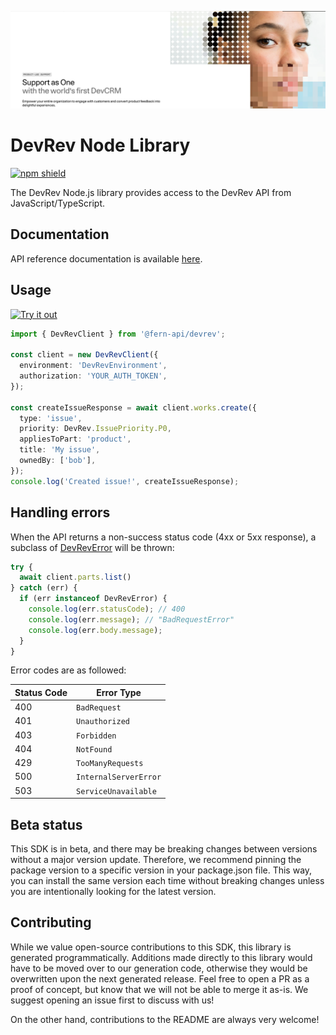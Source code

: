 ![devrev image](./static/hero.png)

# DevRev Node Library

[![npm shield](https://img.shields.io/npm/v/@fern-api/devrev)](https://www.npmjs.com/package/@fern-api/devrev)

The DevRev Node.js library provides access to the DevRev API from JavaScript/TypeScript.

## Documentation

API reference documentation is available [here](https://devrev.ai/docs/apis/methods#/).

## Usage

[![Try it out](https://developer.stackblitz.com/img/open_in_stackblitz.svg)](https://stackblitz.com/edit/typescript-example-using-sdk-built-with-fern-lxfqy2?file=app.ts)

```typescript
import { DevRevClient } from '@fern-api/devrev';

const client = new DevRevClient({
  environment: 'DevRevEnvironment',
  authorization: 'YOUR_AUTH_TOKEN',
});

const createIssueResponse = await client.works.create({
  type: 'issue',
  priority: DevRev.IssuePriority.P0,
  appliesToPart: 'product',
  title: 'My issue',
  ownedBy: ['bob'],
});
console.log('Created issue!', createIssueResponse);
```

## Handling errors

When the API returns a non-success status code (4xx or 5xx response), a subclass of [DevRevError](https://github.com/fern-devrev/devrev-node/blob/main/src/errors/DevRevError.ts) will be thrown:

```ts
try {
  await client.parts.list()
} catch (err) {
  if (err instanceof DevRevError) {
    console.log(err.statusCode); // 400
    console.log(err.message); // "BadRequestError"
    console.log(err.body.message);
  }
}
```

Error codes are as followed:

| Status Code | Error Type                 |
| ----------- | -------------------------- |
| 400         | `BadRequest`               |
| 401         | `Unauthorized`             |
| 403         | `Forbidden`                |
| 404         | `NotFound`                 |
| 429         | `TooManyRequests`          |
| 500         | `InternalServerError`      |
| 503         | `ServiceUnavailable`       |

## Beta status

This SDK is in beta, and there may be breaking changes between versions without a major version update. Therefore, we recommend pinning the package version to a specific version in your package.json file. This way, you can install the same version each time without breaking changes unless you are intentionally looking for the latest version.

## Contributing

While we value open-source contributions to this SDK, this library is generated programmatically. Additions made directly to this library would have to be moved over to our generation code, otherwise they would be overwritten upon the next generated release. Feel free to open a PR as a proof of concept, but know that we will not be able to merge it as-is. We suggest opening an issue first to discuss with us!

On the other hand, contributions to the README are always very welcome!
